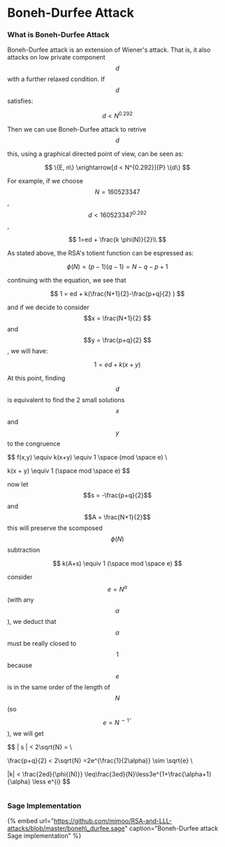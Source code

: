 # Boneh-Durfee Attack

### What is Boneh-Durfee Attack

Boneh-Durfee attack is an extension of Wiener's attack. That is, it also attacks on low private component $$d$$with a further relaxed condition. If $$d$$satisfies:

$$
d < N^{0.292}
$$

Then we can use Boneh-Durfee attack to retrive $$d$$

this, using a graphical directed point of view, can be seen as:

$$
\{E, n\} \xrightarrow[d < N^{0.292}]{P} \{d\}
$$

For example, if we choose $$N = 160523347$$, $$d < 160523347^{0.292}$$, 

$$
1=ed + \frac{k \phi(N)}{2}\\
$$

As stated above, the RSA's totient function can be espressed as:

$$
\phi(N) = (p-1)(q-1) = N-q-p+1
$$

continuing with the equation, we see that

$$
1 = ed + k(\frac{N+1}{2}-\frac{p+q}{2}  )
$$

and if we decide to consider   $$x = \frac{N+1}{2} $$and $$y = \frac{p+q}{2} $$, we will have:

$$
1 = ed + k(x+y)
$$

At this point, finding $$d$$is equivalent to find the 2 small solutions $$x$$and $$y$$to the congruence

$$
f(x,y) \equiv	k(x+y) \equiv	1  \space (mod \space e) \\

k(x + y) \equiv 1 (\space mod \space e)
$$

now let $$s = -\frac{p+q}{2}$$and $$A = \frac{N+1}{2}$$this will preserve the scomposed $$\phi(N) $$subtraction

$$
k(A+s) \equiv 1 (\space mod \space e)
$$

consider $$e=N^{\alpha}$$\(with any $$\alpha$$\), we deduct that $$\alpha$$must be really closed to $$1$$because $$e$$is in the same order of the length of $$N$$\(so $$e=N^{\sim	1^{-}}$$\), we will get

$$
| s | < 2\sqrt{N} = \\

\frac{p+q}{2} < 2\sqrt{N} =2e^{\frac{1}{2\alpha}} \sim \sqrt{e} \\

|k| < \frac{2ed}{\phi{(N)}} \leq\frac{3ed}{N}\less3e^{1+\frac{\alpha+1}{\alpha} \less e^{i}
$$

```text

```

### Sage Implementation

{% embed url="https://github.com/mimoo/RSA-and-LLL-attacks/blob/master/boneh\_durfee.sage" caption="Boneh-Durfee attack Sage implementation" %}

